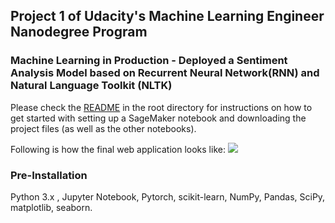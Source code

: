 ## Project 1 of Udacity's Machine Learning Engineer Nanodegree Program

### Machine Learning in Production - Deployed a Sentiment Analysis Model based on Recurrent Neural Network(RNN) and Natural Language Toolkit (NLTK)  

Please check the [README](https://github.com/udacity/sagemaker-deployment/tree/master/README.md) in the root directory for instructions on how to get started with setting up a SageMaker notebook and downloading the project files (as well as the other notebooks).  

Following is how the final web application looks like:
![](uploadgif.gif)  

### Pre-Installation
Python 3.x , Jupyter Notebook, Pytorch, scikit-learn, NumPy, Pandas, SciPy, matplotlib, seaborn.


